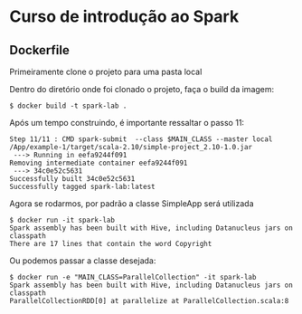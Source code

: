 # Curso de introdução ao Spark

## Dockerfile

Primeiramente clone o projeto para uma pasta local

Dentro do diretório onde foi clonado o projeto, faça o build da imagem:

```
$ docker build -t spark-lab .
```

Após um tempo construindo, é importante ressaltar o passo 11:

```
Step 11/11 : CMD spark-submit  --class $MAIN_CLASS --master local /App/example-1/target/scala-2.10/simple-project_2.10-1.0.jar
 ---> Running in eefa9244f091
Removing intermediate container eefa9244f091
 ---> 34c0e52c5631
Successfully built 34c0e52c5631
Successfully tagged spark-lab:latest
```

Agora se rodarmos, por padrão a classe SimpleApp será utilizada

```
$ docker run -it spark-lab
Spark assembly has been built with Hive, including Datanucleus jars on classpath
There are 17 lines that contain the word Copyright
```

Ou podemos passar a classe desejada:

```
$ docker run -e "MAIN_CLASS=ParallelCollection" -it spark-lab
Spark assembly has been built with Hive, including Datanucleus jars on classpath
ParallelCollectionRDD[0] at parallelize at ParallelCollection.scala:8
```